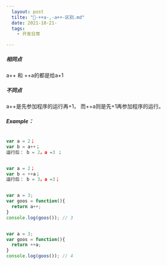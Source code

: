```yaml
---
  layout: post
  tilte: "🚜-++a-,-a++-区别.md"
  date: 2021-10-21-
  tags: 
    - 开发日常

---
```


##### 相同点

a++ 和 ++a的都是给a+1

##### 不同点

a++是先参加程序的运行再+1，
而++a则是先+1再参加程序的运行。

##### Example：
```js

var a = 2；  
var b = a++；    
运行后： b = 2，a =3 ；      

```
```js

var a = 2；  
var b = ++a；    
运行后： b = 3，a =3；

```
```js

var a = 3;
var goos = function(){
  return a++;
} 
console.log(goos()); // 3

```
```js

var a = 3;
var goos = function(){
  return ++a;
} 
console.log(goos()); // 4

```
